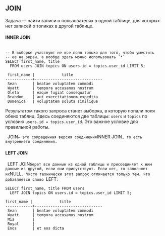 
## JOIN

Задача — найти записи о пользователях в одной таблице, для которых нет записей о топиках в другой таблице.

#### INNER  JOIN

```

-- В выборке участвуют не все поля только для того, чтобы уместить
-- ее на экран, а вообще здесь можно использовать `*`
SELECT first_name, title
  FROM users JOIN topics ON users.id = topics.user_id LIMIT 5;

 first_name |            title
------------+------------------------------
 Sean       | beatae voluptatem commodi
 Wyatt      | tempora accusamus nostrum
 Oleta      | eaque fugiat consequatur
 Brandon    | aut exercitationem expedita
 Domenica   | voluptatem soluta similique

```
 Результатом такого запроса станет выборка, в которую попали поля обеих таблиц. Здесь соединяются две таблицы: `users` и `topics` по условию `users.id = topics.user_id`. Это важное условие для правильной работы. 
 
`
`JOIN` — это сокращенная версия соединения `INNER JOIN`, то есть внутреннего соединения.
`

#### LEFT JOIN
`
`LEFT JOIN` берет все данные из одной таблицы и присоединяет к ним данные из другой, если они присутствуют. Если нет, то заполняет их `NULL`. Чисто технически этот запрос отличается только тем, что добавляется слово `LEFT`:
`

```
SELECT first_name, title FROM users
  LEFT JOIN topics ON users.id = topics.user_id LIMIT 5;

first_name |            title
------------+------------------------------
 Sean       | beatae voluptatem commodi
 Wyatt      | tempora accusamus nostrum
 Mia        |
 Royal      |
 Enos       | et eos dicta

```